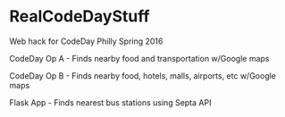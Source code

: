 # RealCodeDayStuff
Web hack for CodeDay Philly Spring 2016

CodeDay Op A - Finds nearby food and transportation w/Google maps

CodeDay Op B - Finds nearby food, hotels, malls, airports, etc w/Google maps

Flask App - Finds nearest bus stations using Septa API
